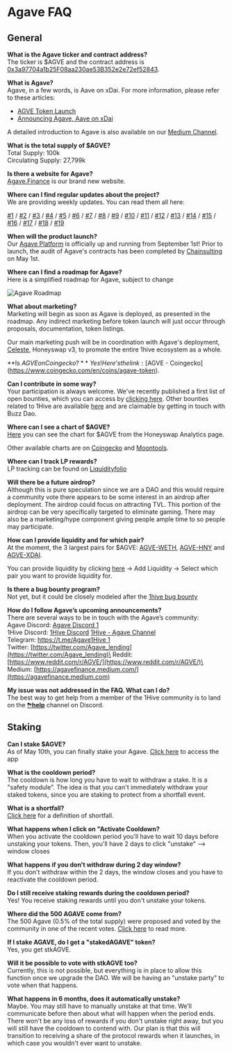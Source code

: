 # Agave FAQ

## General

**What is the Agave ticker and contract address?**\
The ticker is $AGVE and the contract address is [0x3a97704a1b25F08aa230ae53B352e2e72ef52843](https://blockscout.com/poa/xdai/address/0x3a97704a1b25F08aa230ae53B352e2e72ef52843/transactions).

**What is Agave?**\
Agave, in a few words, is Aave on xDai. For more information, please refer to these articles:

* [AGVE Token Launch](https://forum.1hive.org/t/ag-token-launch/2108)
* [Announcing Agave, Aave on xDai](https://forum.1hive.org/t/announcing-agaave-aave-on-xdai/1792)

A detailed introduction to Agave is also available on our [Medium Channel](https://agavefinance.medium.com/introduction-to-agave-7ea3d9b54f84).

**What is the total supply of $AGVE?**\
Total Supply: 100k\
Circulating Supply: 27,799k

**Is there a website for Agave?**\
[Agave.Finance](https://agave.finance) is our brand new website.

**Where can I find regular updates about the project?**\
We are providing weekly updates. You can read them all here:

[#1](https://medium.com/agavefinance/agave-development-update-65a8e0baba83) / [#2](https://medium.com/agavefinance/agave-development-update-2-a8e92727483b) / [#3](https://medium.com/agavefinance/agave-development-update-week-of-april-17-2021-99f5b5fd2821) / [#4](https://medium.com/agavefinance/agave-development-update-4-3a0984d95983) / [#5](https://medium.com/agavefinance/agave-development-updates-5-1-8-may-2021-5ec91ca0b301) / [#6](https://medium.com/agavefinance/agave-development-updates-6-8-14-may-2021-524bea4ee5d8) / [#7](https://medium.com/agavefinance/agave-development-updates-7-9-21-may-2021-415932cd959e) / [#8](https://medium.com/agavefinance/agave-development-updates-8-21-28-may-2021-9e2bb95c3210) / [#9](https://medium.com/agavefinance/agave-development-update-9-28-may-04-june-2021-a87353f4ea9)  / [#10](https://medium.com/agavefinance/agave-development-update-10-04-11-june-2021-85788483443f) / [#11](https://medium.com/agavefinance/agave-development-update-11-11-18-june-2021-27672f402418) / [#12](https://medium.com/agavefinance/agave-development-update-12-19-25-june-2021-771fb2b6b026) / [#13](https://medium.com/agavefinance/agave-development-update-13-26-june-3-july-2021-b6cc74903a98) / [#14](https://medium.com/agavefinance/agave-development-update-14-04-10-july-2021-a8613fa8be0c) / [#15](https://medium.com/agavefinance/agave-development-update-15-11-17-july-2021-92ba84578e9d) / [#16](https://medium.com/agavefinance/agave-development-update-16-30th-july-6th-august-2021-78b778325dc3) / [#17](https://medium.com/agavefinance/agave-development-update-17-7th-13th-august-2021-1729c1f97721) / [#18](https://medium.com/agavefinance/agave-development-update-18-14th-20th-august-2021-610f22109b5e) / [#19](https://medium.com/agavefinance/agave-development-update-19-21th-27th-august-2021-f60b48e8d940)

**When will the product launch?**\
Our [Agave Platform](https://agave.finance) is officially up and running from September 1st! Prior to launch, the audit of Agave's contracts has been completed by [Chainsulting](https://chainsulting.de) on May 1st.

**Where can I find a roadmap for Agave?**\
Here is a simplified roadmap for Agave, subject to change

![Agave Roadmap](../.gitbook/assets/image0.png)

**What about marketing?**\
Marketing will begin as soon as Agave is deployed, as presented in the roadmap. Any indirect marketing before token launch will just occur through proposals, documentation, token listings.

Our main marketing push will be in coordination with Agave's deployment, [Celeste](https://1hive.gitbook.io/celeste/), Honeyswap v3, to promote the entire 1hive ecosystem as a whole.

**Is $AGVE on Coingecko?**\
Yes! Here’s the link: [$AGVE - Coingecko](https://www.coingecko.com/en/coins/agave-token).

**Can I contribute in some way?**\
Your participation is always welcome. We've recently published a first list of open bounties, which you can access by [clicking here](https://forum.1hive.org/t/agave-bounty-board-subject-to-changes/4038). Other bounties related to 1Hive are available [here](https://www.notion.so/3e13ef2a5d614a828b684640af2212b4?v=20b21ead637341faa87416b85202b584) and are claimable by getting in touch with Buzz Dao.

**Where can I see a chart of $AGVE?**\
[Here](https://info.honeyswap.org/token/0x3a97704a1b25f08aa230ae53b352e2e72ef52843) you can see the chart for $AGVE from the Honeyswap Analytics page.

Other available charts are on [Coingecko](https://www.coingecko.com/en/coins/agave-token) and [Moontools](https://app.moontools.io/pairs/honeyswap/0x0e3e9cceb13c9f8c6faf7a0f00f872d6291630de).

**Where can I track LP rewards?**\
LP tracking can be found on [Liquidityfolio](https://www.liquidityfolio.com)

**Will there be a future airdrop?**\
Although this is pure speculation since we are a DAO and this would require a community vote there appears to be some interest in an airdrop after deployment. The airdrop could focus on attracting TVL. This portion of the airdrop can be very specifically targeted to eliminate gaming. There may also be a marketing/hype component giving people ample time to so people may participate.

**How can I provide liquidity and for which pair?**\
At the moment, the 3 largest pairs for $AGVE: [AGVE-WETH](https://info.honeyswap.org/pair/0xeba7cc57e6f745b8d5cab829e07346c65393d78e), [AGVE-HNY](https://info.honeyswap.org/pair/0x50a4867aee9cafd6ddc84de3ce59df027cb29084) and [AGVE-XDAI](https://info.honeyswap.org/pair/0x0e3e9cceb13c9f8c6faf7a0f00f872d6291630de).

You can provide liquidity by clicking [here](https://app.honeyswap.org/#/pool) → Add Liquidity → Select which pair you want to provide liquidity for.

**Is there a bug bounty program?**\
Not yet, but it could be closely modeled after the [1hive bug bounty](../developers/security/#bug-bounty)

**How do I follow Agave’s upcoming announcements?**\
There are several ways to be in touch with the Agave’s community:\
Agave Discord: [Agave Discord 1](https://discord.com/channels/816889381737725963/816889382850134027)\
1Hive Discord: [1Hive Discord](https://discord.com/invite/xTZjbRjc8t) [1Hive - Agave Channel](https://discord.com/channels/698287700834517064/813823983120023583)\
Telegram: [https://t.me/Agave1Hive 1](https://t.me/Agave1Hive)\
Twitter: [https://twitter.com/Agave_lending](https://twitter.com/Agave_lending)\
Reddit: [https://www.reddit.com/r/AGVE/](https://www.reddit.com/r/AGVE/)\
Medium: [https://agavefinance.medium.com/](https://agavefinance.medium.com)

**My issue was not addressed in the FAQ. What can I do?**\
The best way to get help from a member of the 1Hive community is to land on the [⛈**help**](https://discord.gg/3AjG7XvRJZ) channel on Discord.

## Staking

**Can I stake $AGVE?**\
As of May 10th, you can finally stake your Agave. [Click here](https://app.agave.finance/#/stake) to access the app

**What is the cooldown period?**\
The cooldown is how long you have to wait to withdraw a stake. It is a "safety module". The idea is that you can't immediately withdraw your staked tokens, since you are staking to protect from a shortfall event.

**What is a shortfall?**\
[Click here](https://www.investopedia.com/terms/s/shortfall.asp) for a definition of shortfall.

**What happens when I click on "Activate Cooldown?**\
When you activate the cooldown period you'll have to wait 10 days before unstaking your tokens. Then, you'll have 2 days to click "unstake" --> window closes

**What happens if you don’t withdraw during 2 day window?**\
If you don't withdraw within the 2 days, the window closes and you have to reactivate the cooldown period.

**Do I still receive staking rewards during the cooldown period?**\
Yes! You receive staking rewards until you don't unstake your tokens.

**Where did the 500 AGAVE come from?**\
The 500 Agave (0.5% of the total supply) were proposed and voted by the community in one of the recent votes. [Click here](https://forum.1hive.org/t/agave-votes-apr-22/3489) to read more.

**If I stake AGAVE, do I get a "stakedAGAVE" token?**\
Yes, you get stkAGVE.

**Will it be possible to vote with stkAGVE too?**\
Currently, this is not possible, but everything is in place to allow this function once we upgrade the DAO. We will be having an "unstake party" to vote when that happens.

**What happens in 6 months, does it automatically unstake?**\
Maybe. You may still have to manually unstake at that time. We’ll communicate before then about what will happen when the period ends. There won't be any loss of rewards if you don't unstake right away, but you will still have the cooldown to contend with. Our plan is that this will transition to receiving a share of the protocol rewards when it launches, in which case you wouldn't ever want to unstake.
